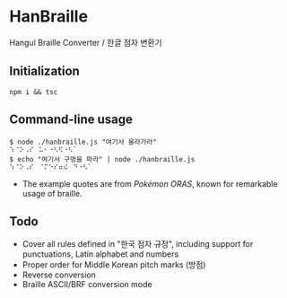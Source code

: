 # HanBraille

Hangul Braille Converter / 한글 점자 변환기

## Initialization

`npm i && tsc`

## Command-line usage

    $ node ./hanbraille.js "여기서 올라가라"
    ⠱⠈⠕⠠⠎⠀⠥⠂⠐⠣⠫⠐⠣`
    $ echo "여기서 구멍을 파라" | node ./hanbraille.js
    ⠱⠈⠕⠠⠎⠀⠈⠍⠑⠎⠶⠮⠀⠙⠐⠣`

- The example quotes are from _Pokémon ORAS_, known for remarkable usage of braille.

## Todo

- Cover all rules defined in "한국 점자 규정", including support for punctuations, Latin alphabet and numbers
- Proper order for Middle Korean pitch marks (방점)
- Reverse conversion
- Braille ASCII/BRF conversion mode
